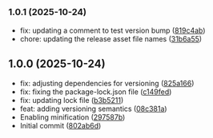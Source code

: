 ## <small>1.0.1 (2025-10-24)</small>

* fix: updating a comment to test version bump ([819c4ab](https://github.com/MoJoActive/bigc-masterffl-checkout-sdk/commit/819c4ab))
* chore: updating the release asset file names ([31b6a55](https://github.com/MoJoActive/bigc-masterffl-checkout-sdk/commit/31b6a55))

## 1.0.0 (2025-10-24)

* fix: adjusting dependencies for versioning ([825a166](https://github.com/MoJoActive/bigc-masterffl-checkout-sdk/commit/825a166))
* fix: fixing the package-lock.json file ([c149fed](https://github.com/MoJoActive/bigc-masterffl-checkout-sdk/commit/c149fed))
* fix: updating lock file ([b3b5211](https://github.com/MoJoActive/bigc-masterffl-checkout-sdk/commit/b3b5211))
* feat: adding versioning semantics ([08c381a](https://github.com/MoJoActive/bigc-masterffl-checkout-sdk/commit/08c381a))
* Enabling minification ([297587b](https://github.com/MoJoActive/bigc-masterffl-checkout-sdk/commit/297587b))
* Initial commit ([802ab6d](https://github.com/MoJoActive/bigc-masterffl-checkout-sdk/commit/802ab6d))
